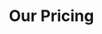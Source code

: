 ---
title: "Our Pricing"
# watermark text
watermark: "Pricing"
# page header background image
page_header_image: "images/background/about.jpg"
# meta description
description : "Prices scale with the size and complexity of the environment."


layout: "pricing"
draft: false
pricing:
  subtitle : "Pricing table"
  title : "choose your plan"
  pricing_table:

  # pricing table loop
  - title : "Free"
    price : "$0"
    unit : "month"
    description : "2 Tenants max"
    link : "contact"
    services:
    - "Multi Tenant"
    - "Instant security and license status"
    - "Quick access to relevant information"
    - "Customizable per tenant"


  # pricing table loop
  - title : "Standard"
    price : "$3"
    unit : "month"
    description : "Annual subscription"
    link : "contact"
    services:
    - "Free features +"
    - "Up to 10 Tenants"
    - "Scheduled Actions"    
    - "$3.60 month by month option"

      
  # pricing table loop
  - title : "Premium"
    price : "$5"
    unit : "month"
    description : "Annual Subscription"
    link : "contact"
    services:
    - "Premium features +"    
    - "Unlimited Tenants"
    - "Tenant Groups & Workflows"
    - "$6 month by month option"
    - "Azure Virtual Desktop Management ($2 additional per user)"
---